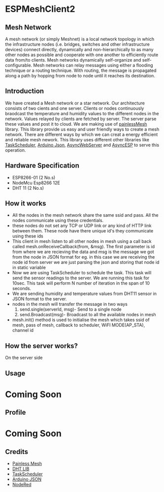 # ESPMeshClient2
##  Mesh Network
A mesh network (or simply Meshnet) is a local network topology in which the infrastructure nodes (i.e. bridges, switches and other infrastructure devices) connect directly, dynamically and non-hierarchically to as many other nodes as possible and cooperate with one another to efficiently route data from/to clients.
Mesh networks dynamically self-organize and self-configurable. Mesh networks can relay messages using either a flooding technique or a routing technique. With routing, the message is propagated along a path by hopping from node to node until it reaches its destination.

## Introduction
We have created a Mesh network or a star network. Our architecture consists of two cients and one server. Clients or nodes continuously braodcast
the temperature and humidity values to the different nodes in the network. Values relayed by clients are fetched by server. The server parse
these values and post it to cloud. We are making use of [painlessMesh]() library. This library provide us easy and user friendly ways to create a mesh network.
There are different ways by which we can creat a energy efficient and reliable mesh nework. This library uses different other libraries like [TaskScheduler](),
[Arduino Json](), [AsyncWebServer]() and [AsyncESP]() to serve this operation.

## Hardware Specification 
  
 - ESP8266-01 (2 No.s)
 - NodeMcu Esp8266 12E
 - DHT 11 (2 No.s)

## How it works
 
 - All the nodes in the mesh network share the same ssid and pass. All the nodes communicate using these credentials.
 - these nodes do not set any TCP or UDP link or any kind of HTTP link between them. These node have there unique id's they communicate using these ids
 - This client in mesh listen to all other nodes in mesh using a call back called mesh.onReceiveCallback(from, &msg). The first parameter is id from where we are recieving the data  and msg is the message we got from the node in JSON format for eg. in this case we are receiving the node id from server we are just parsing the json and storing that node id in static variable
 - Now we are using TaskScheduler to schedule the task. This task will send the sensor readings to the server. We are running this task for 10sec. This task will perform N number of iteration in the span of 10 seconds.
 - We are sending humidity and temperature values from DHT11 sensor in JSON format to the server.
 - nodes in the mesh will transfer the message in two ways
   1. send.single(serverId, msg)- Send to a single node
   2. send.Broadcast(msg)- Broadcast to all the available nodes in mesh
 - mesh.init() method is used to initialise the mesh which takes ssid of mesh, pass of mesh, callback to scheduler, WiFI MODE(AP_STA), channel id
 
 ## How the server works?
 
  On the server side
 
 ## Usage
   
   # Coming Soon
   
   
 ## Profile
 
   # Coming Soon
   
 ## Credits
  
  - [Painless Mesh](https://gitlab.com/BlackEdder/painlessMesh)
  - [DHT LIB](https://github.com/adafruit/DHT-sensor-library)
  - [TaskScheduler](https://github.com/arkhipenko/TaskScheduler)
  - [Arduino JSON](https://github.com/bblanchon/ArduinoJson)
  - [NodeRed](https://nodered.org/)
 
 
 
 
